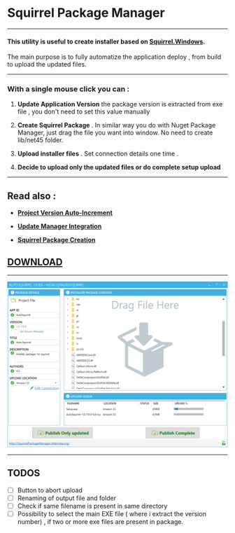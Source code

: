 # **Squirrel Package Manager**

___

#### This utility is useful to create installer based on **[Squirrel.Windows](https://github.com/Squirrel/Squirrel.Windows)**.

The main purpose is to fully automatize the application deploy , from build to upload  the updated files.
____

### With a single mouse click you can :

1. **Update Application Version** the package version is extracted from exe file , you don't need to set this value manually

2. **Create Squirrel Package** . In similar way you do with Nuget Package Manager, just drag the file you want into window. No need to create lib/net45 folder.

3. **Upload installer files** . Set connection details one time .

4. **Decide to upload only the updated files or do complete setup upload**

____

 ## Read also :


* **[Project Version Auto-Increment](docs/VersionAutoIncrement.md)**

* **[Update Manager Integration](docs/SquirrelIntegration.md)**

* **[Squirrel Package Creation](docs/PackageCreation.md)**

## [DOWNLOAD](https://s3-eu-west-1.amazonaws.com/ecamfolder/Setup.exe)
___

 ![](docs/images/squirrel_upload.png)
___


## TODOS

- [ ] Button to abort upload
- [ ] Renaming of output file and  folder
- [ ] Check if same filename is present in same directory
- [ ] Possibility to select the main EXE file ( where i extract the version number) , if two or more exe files are present in package.
